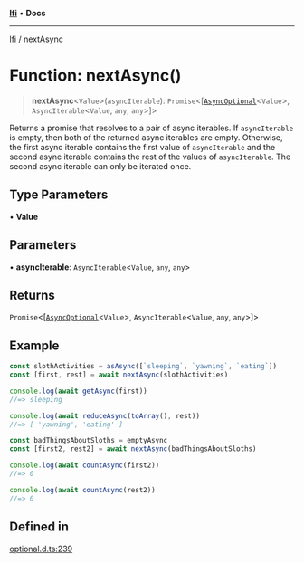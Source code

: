 [**lfi**](../readme.md) • **Docs**

***

[lfi](../globals.md) / nextAsync

# Function: nextAsync()

> **nextAsync**\<`Value`\>(`asyncIterable`): `Promise`\<[[`AsyncOptional`](../type-aliases/AsyncOptional.md)\<`Value`\>, `AsyncIterable`\<`Value`, `any`, `any`\>]\>

Returns a promise that resolves to a pair of async iterables. If
`asyncIterable` is empty, then both of the returned async iterables are
empty. Otherwise, the first async iterable contains the first value of
`asyncIterable` and the second async iterable contains the rest of the values
of `asyncIterable`. The second async iterable can only be iterated once.

## Type Parameters

• **Value**

## Parameters

• **asyncIterable**: `AsyncIterable`\<`Value`, `any`, `any`\>

## Returns

`Promise`\<[[`AsyncOptional`](../type-aliases/AsyncOptional.md)\<`Value`\>, `AsyncIterable`\<`Value`, `any`, `any`\>]\>

## Example

```js
const slothActivities = asAsync([`sleeping`, `yawning`, `eating`])
const [first, rest] = await nextAsync(slothActivities)

console.log(await getAsync(first))
//=> sleeping

console.log(await reduceAsync(toArray(), rest))
//=> [ 'yawning', 'eating' ]

const badThingsAboutSloths = emptyAsync
const [first2, rest2] = await nextAsync(badThingsAboutSloths)

console.log(await countAsync(first2))
//=> 0

console.log(await countAsync(rest2))
//=> 0
```

## Defined in

[optional.d.ts:239](https://github.com/TomerAberbach/lfi/blob/fd6e1ff9d7b7d249090f89ead6d0a30e26aba2e4/src/operations/optional.d.ts#L239)
